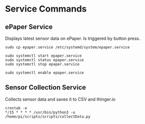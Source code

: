 # Service Commands

## ePaper Service

Displays latest sensor data on ePaper. Is triggered by button press.

```
sudo cp epaper.service /etc/systemd/system/epaper.service

sudo systemctl start epaper.service
sudo systemctl status epaper.service
sudo systemctl stop epaper.service

sudo systemctl enable epaper.service
```

## Sensor Collection Service

Collects sensor data and saves it to CSV and thinger.io

```
crontab -e
*/15 * * * * /usr/bin/python3 -u /home/pi/scripts/scripts/collectData.py
```